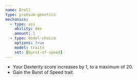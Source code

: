 ```yaml
---
name: Drell
type: premium-genetics
mechanics:
  - type: asi
    ability: dex
    amount: 1
  - type: model-choice
    options: true
    model: traits
    set: [burst-of-speed]
---
```

- Your Dexterity score increases by 1, to a maximum of 20.
- Gain the Burst of Speed trait.

